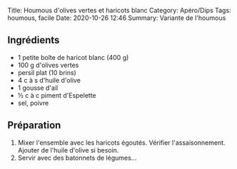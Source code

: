 Title: Houmous d'olives vertes et haricots blanc
Category: Apéro/Dips
Tags: houmous, facile
Date: 2020-10-26 12:46
Summary: Variante de l'houmous

## Ingrédients
- 1 petite boîte de haricot blanc (400 g)
- 100 g d'olives vertes
- persil plat (10 brins)
- 4 c à s d'huile d'olive
- 1 gousse d'ail
- ½ c à c piment d'Espelette
- sel, poivre

## Préparation
1. Mixer l'ensemble avec les haricots égoutés. Vérifier l'assaisonnement. Ajouter de l'huile d'olive si besoin.
2. Servir avec des batonnets de légumes...